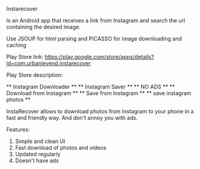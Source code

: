 Instarecover

Is an Android app that receives a link from Instagram and search the url containing the desired image. 

Use JSOUP for html parsing and PICASSO for image downloading and caching

Play Store link: https://play.google.com/store/apps/details?id=com.urbanleyend.instarecover

Play Store description:

** Instagram Downloader **
** Instagram Saver **
** NO ADS **
** Download from Instagram **
** Save from Instagram **
** save instagram photos **


InstaRecover allows to download photos from Instagram to your phone in a fast and friendly way. And don't annoy you with ads.

Features:

1. Simple and clean UI
2. Fast download of photos and videos
3. Updated regularly
4. Doesn't have ads
